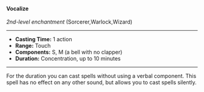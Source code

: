 #### Vocalize
*2nd-level enchantment* (Sorcerer,Warlock,Wizard)
___
- **Casting Time:** 1 action
- **Range:** Touch
- **Components:** S, M (a bell with no clapper)
- **Duration:** Concentration, up to 10 minutes
---
For the duration you can cast spells without using a
verbal component. This spell has no effect on any
other sound, but allows you to cast spells silently.
